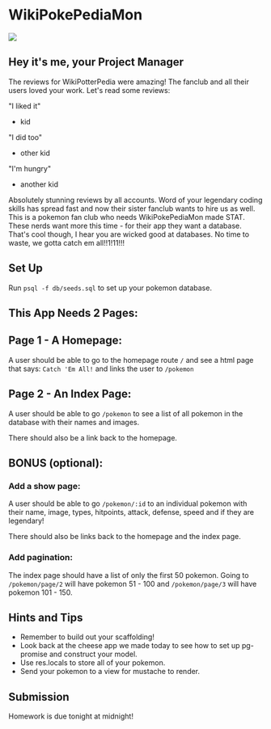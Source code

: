# WikiPokePediaMon

![](https://media.giphy.com/media/xuXzcHMkuwvf2/giphy.gif)

## Hey it's me, your Project Manager

The reviews for WikiPotterPedia were amazing!  The fanclub and all their users loved your work.  Let's read some reviews:

"I liked it"
- kid

"I did too"
- other kid

"I'm hungry"
- another kid

Absolutely stunning reviews by all accounts.  Word of your legendary coding skills has spread fast and now their sister fanclub wants to hire us as well.  This is a pokemon fan club who needs WikiPokePediaMon made STAT.  These nerds want more this time - for their app they want a database.  That's cool though, I hear you are wicked good at databases.  No time to waste, we gotta catch em all!!1!11!!!

## Set Up

Run `psql -f db/seeds.sql` to set up your pokemon database.

## This App Needs 2 Pages:

## Page 1 - A Homepage:
A user should be able to go to the homepage route `/` and see a html page that says: `Catch 'Em All!` and links the user to `/pokemon`

## Page 2 - An Index Page:
A user should be able to go `/pokemon` to see a list of all pokemon in the database with their names and images. 

There should also be a link back to the homepage.

## BONUS (optional):

### Add a show page:
A user should be able to go `/pokemon/:id` to an individual pokemon with their name, image, types, hitpoints, attack, defense, speed and if they are legendary!

There should also be links back to the homepage and the index page.

### Add pagination:
The index page should have a list of only the first 50 pokemon. Going to `/pokemon/page/2` will have pokemon 51 - 100 and `/pokemon/page/3` will have pokemon 101 - 150.

## Hints and Tips 

- Remember to build out your scaffolding! 
- Look back at the cheese app we made today to see how to set up pg-promise and construct your model.
- Use res.locals to store all of your pokemon.
- Send your pokemon to a view for mustache to render.

## Submission 
Homework is due tonight at midnight!